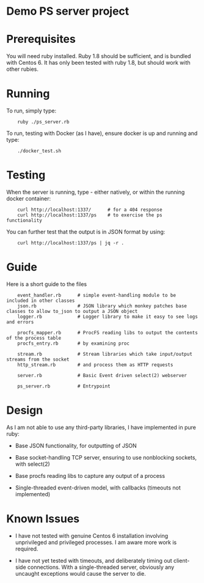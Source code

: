 Demo PS server project
======================

Prerequisites
=============

You will need ruby installed. Ruby 1.8 should be sufficient, and is bundled with Centos 6. It has only been tested with ruby 1.8, but should work with other rubies.

Running
=======

To run, simply type: 

```
    ruby ./ps_server.rb
```

To run, testing with Docker (as I have), ensure docker is up and running and type:

```
    ./docker_test.sh
```

Testing
=======

When the server is running, type - either natively, or within the running docker container:

```
    curl http://localhost:1337/      # for a 404 response
    curl http://localhost:1337/ps    # to exercise the ps functionality
```

You can further test that the output is in JSON format by using:

```
    curl http://localhost:1337/ps | jq -r .
```

Guide
=====

Here is a short guide to the files

```
    event_handler.rb      # simple event-handling module to be included in other classes
    json.rb               # JSON library which monkey patches base classes to allow to_json to output a JSON object
    logger.rb             # Logger library to make it easy to see logs and errors

    procfs_mapper.rb      # ProcFS reading libs to output the contents of the process table
    procfs_entry.rb       # by examining proc

    stream.rb             # Stream libraries which take input/output streams from the socket
    http_stream.rb        # and process them as HTTP requests

    server.rb             # Basic Event driven select(2) webserver

    ps_server.rb          # Entrypoint 
```

Design
======

As I am not able to use any third-party libraries, I have implemented in pure ruby:

* Base JSON functionality, for outputting of JSON
* Base socket-handling TCP server, ensuring to use nonblocking sockets, with select(2)
* Base procfs reading libs to capture any output of a process

* Single-threaded event-driven model, with callbacks  (timeouts not implemented)


Known Issues
============

* I have not tested with genuine Centos 6 installation involving unprivileged and privileged processes. 
  I am aware more work is required.

* I have not yet tested with timeouts, and deliberately timing out client-side connections. With a single-threaded
  server, obviously any uncaught exceptions would cause the server to die. 
